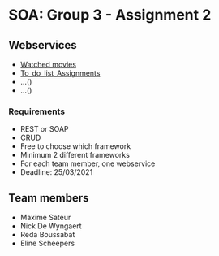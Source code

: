 # SOA: Group 3 - Assignment 2

## Webservices
* [Watched movies](/watched_movies/)
* [To_do_list_Assignments](to_do_list)
* ...()
* ...()

### Requirements
* REST or SOAP
* CRUD
* Free to choose which framework
* Minimum 2 different frameworks
* For each team member, one webservice
* Deadline: 25/03/2021

## Team members
* Maxime Sateur
* Nick De Wyngaert
* Reda Boussabat
* Eline Scheepers